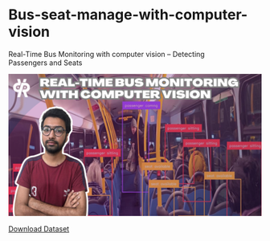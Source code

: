 # Bus-seat-manage-with-computer-vision
Real-Time Bus Monitoring with computer vision – Detecting Passengers and Seats


[![Watch the video](https://github.com/pyresearch/Bus-seat-manage-with-computer-vision/blob/main/seats.png)](https://www.youtube.com/watch?v=nif7FQgB_14)

[Download Dataset](https://app.roboflow.com/isjfnjknbg/usecasebuild/1/export)
